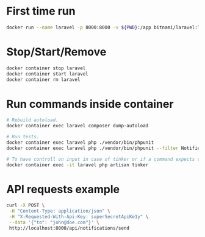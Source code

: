 # First time run

```bash
docker run --name laravel -p 8000:8000 -v ${PWD}:/app bitnami/laravel:latest
```
# Stop/Start/Remove

```bash
docker container stop laravel
docker container start laravel
docker container rm laravel
```

# Run commands inside container

```bash
# Rebuild autoload.
docker container exec laravel composer dump-autoload

# Run tests.
docker container exec laravel php ./vendor/bin/phpunit
docker container exec laravel php ./vendor/bin/phpunit --filter NotificationControllerTest

# To have controll on input in case of tinker or if a command expects console input.
docker container exec -it laravel php artisan tinker
```

# API requests example
```bash
curl -X POST \
 -H "Content-Type: application/json" \
 -H "X-Requested-With-Api-Key: superSecretApiKe1y" \
 --data '{"to": "john@doe.com"}' \
 http://localhost:8000/api/notifications/send
```
